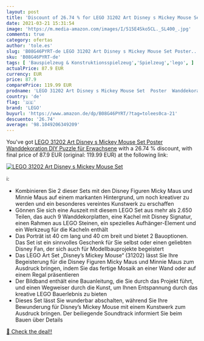 ```yaml
---
layout: post
title: 'Discount of 26.74 % for LEGO 31202 Art Disney s Mickey Mouse Set'
date: 2021-03-21 15:31:54
image: 'https://m.media-amazon.com/images/I/515E4Sko5CL._SL400_.jpg'
comments: true
category: ofertas
author: 'tole.es'
slug: 'B08G46PYRT-de LEGO 31202 Art Disney s Mickey Mouse Set Poster...'
sku: 'B08G46PYRT-de'
tags: [ 'Bauspielzeug & Konstruktionsspielzeug','Spielzeug','lego', ]
actualPrice: 87.9 EUR
currency: EUR
price: 87.9
comparePrice: 119.99 EUR
prodname: 'LEGO 31202 Art Disney s Mickey Mouse Set  Poster  Wanddekoration  DIY Puzzle für Erwachsene'
country: 'de'
flag: '🇩🇪'
brand: 'LEGO'
buyurl: 'https://www.amazon.de/dp/B08G46PYRT/?tag=tolees0ca-21'
descuento: '26.74'
average: '98.1049206349209'
---
```


You've got [LEGO 31202 Art Disney s Mickey Mouse Set  Poster  Wanddekoration  DIY Puzzle für Erwachsene](https://www.amazon.de/dp/B08G46PYRT/?tag=tolees0ca-21) with a  26.74 % discount, with final price of 87.9 EUR (original: 119.99 EUR) at the following link:

[![LEGO 31202 Art Disney s Mickey Mouse Set](https://m.media-amazon.com/images/I/515E4Sko5CL._SL400_.jpg)](https://www.amazon.de/dp/B08G46PYRT/?tag=tolees0ca-21)

ℹ️:

- Kombinieren Sie 2 dieser Sets mit den Disney Figuren Micky Maus und Minnie Maus auf einem markanten Hintergrund, um noch kreativer zu werden und ein besonderes vereintes Kunstwerk zu erschaffen
- Gönnen Sie sich eine Auszeit mit diesem LEGO Set aus mehr als 2.650 Teilen, das auch 9 Wanddekorplatten, eine Kachel mit Disney Signatur, einen Rahmen aus LEGO Steinen, ein spezielles Aufhänger-Element und ein Werkzeug für die Kacheln enthält
- Das Porträt ist 40 cm lang und 40 cm breit und bietet 2 Bauoptionen. Das Set ist ein sinnvolles Geschenk für Sie selbst oder einen geliebten Disney Fan, der sich auch für Modellbauprojekte begeistert
- Das LEGO Art Set „Disney’s Mickey Mouse“ (31202) lässt Sie Ihre Begeisterung für die Disney Figuren Micky Maus und Minnie Maus zum Ausdruck bringen, indem Sie das fertige Mosaik an einer Wand oder auf einem Regal präsentieren
- Der Bildband enthält eine Bauanleitung, die Sie durch das Projekt führt, und einen Wegweiser durch die Kunst, um Ihnen Entspannung durch das kreative LEGO Bauerlebnis zu bieten
- Dieses Set lässt Sie wunderbar abschalten, während Sie Ihre Bewunderung für Disney’s Mickey Mouse mit einem Kunstwerk zum Ausdruck bringen. Der beiliegende Soundtrack informiert Sie beim Bauen über Details

[🛒 Check the deal!!](https://www.amazon.de/dp/B08G46PYRT/?tag=tolees0ca-21)
